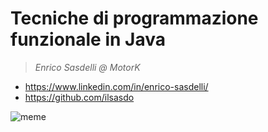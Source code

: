 # Tecniche di programmazione funzionale in Java
> _Enrico Sasdelli @ MotorK_

* https://www.linkedin.com/in/enrico-sasdelli/
* https://github.com/ilsasdo

![meme](https://i.imgflip.com/9wy4rz.jpg)

